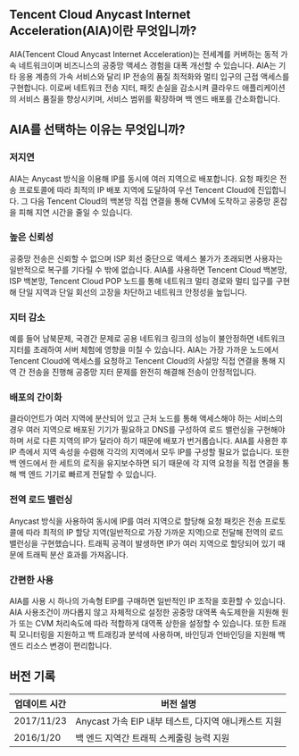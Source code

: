 ## Tencent Cloud Anycast Internet Acceleration(AIA)이란 무엇입니까?
AIA(Tencent Cloud Anycast Internet Acceleration)는 전세계를 커버하는 동적 가속 네트워크이며 비즈니스의 공중망 액세스 경험을 대폭 개선할 수 있습니다. AIA는 기타 응용 계층의 가속 서비스와 달리 IP 전송의 품질 최적화와 멀티 입구의 근접 액세스를 구현합니다. 이로써 네트워크 전송 지터, 패킷 손실을 감소시켜 클라우드 애플리케이션의 서비스 품질을 향상시키며, 서비스 범위를 확장하며 백 엔드 배포를 간소화합니다.

## AIA를 선택하는 이유는 무엇입니까?
### 저지연
AIA는 Anycast 방식을 이용해 IP를 동시에 여러 지역으로 배포합니다. 요청 패킷은 전송 프로토콜에 따라 최적의 IP 배포 지역에 도달하여 우선 Tencent Cloud에 진입합니다. 그 다음 Tencent Cloud의 백본망 직접 연결을 통해 CVM에 도착하고 공중망 혼잡을 피해 지연 시간을 줄일 수 있습니다.

### 높은 신뢰성
공중망 전송은 신뢰할 수 없으며 ISP 회선 중단으로 액세스 불가가 초래되면 사용자는 일반적으로 복구를 기다릴 수 밖에 없습니다. AIA를 사용하면 Tencent Cloud 백본망, ISP 백본망, Tencent Cloud POP 노드를 통해 네트워크 멀티 경로와 멀티 입구를 구현해 단일 지역과 단일 회선의 고장을 차단하고 네트워크 안정성을 높입니다.

### 지터 감소
예를 들어 남북문제, 국경간 문제로 공용 네트워크 링크의 성능이 불안정하면 네트워크 지터를 초래하여 서버 체험에 영향을 미칠 수 있습니다. AIA는 가장 가까운 노드에서 Tencent Cloud에 액세스를 요청하고 Tencent Cloud의 사설망 직접 연결을 통해 지역 간 전송을 진행해 공중망 지터 문제를 완전히 해결해 전송이 안정적입니다.

### 배포의 간이화
클라이언트가 여러 지역에 분산되어 있고 근처 노드를 통해 액세스해야 하는 서비스의 경우 여러 지역으로 배포된 기기가 필요하고 DNS를 구성하여 로드 밸런싱을 구현해야 하며 서로 다른 지역의 IP가 달라야 하기 때문에 배포가 번거롭습니다. AIA를 사용한 후 IP 측에서 지역 속성을 수렴해 각각의 지역에서 모두 IP를 구성할 필요가 없습니다. 또한 백 엔드에서 한 세트의 로직을 유지보수하면 되기 때문에 각 지역 요청을 직접 연결을 통해 백 엔드 기기로 빠르게 전달할 수 있습니다.

### 전역 로드 밸런싱
Anycast 방식을 사용하여 동시에 IP를 여러 지역으로 할당해 요청 패킷은 전송 프로토콜에 따라 최적의 IP 할당 지역(일반적으로 가장 가까운 지역)으로 전달해 전역의 로드 밸런싱을 구현했습니다. 트래픽 공격이 발생하면 IP가 여러 지역으로 할당되어 있기 때문에 트래픽 분산 효과를 가져옵니다.
### 간편한 사용
AIA를 사용 시 하나의 가속형 EIP를 구매하면 일반적인 IP 조작을 호환할 수 있습니다. AIA 사용조건이 까다롭지 않고 자체적으로 설정한 공중망 대역폭 속도제한을 지원해 원가 또는 CVM 처리속도에 따라 적합하게 대역폭 상한을 설정할 수 있습니다. 또한 트래픽 모니터링을 지원하고 백 트래킹과 분석에 사용하며, 바인딩과 언바인딩을 지원해 백 엔드 리소스 변경이 편리합니다.

## 버전 기록

| 업데이트 시간 | 버전 설명 |
|---------|---------|
| 2017/11/23 | Anycast 가속 EIP 내부 테스트, 다지역 애니캐스트 지원 |
| 2016/1/20 | 백 엔드 지역간 트래픽 스케줄링 능력 지원 |


